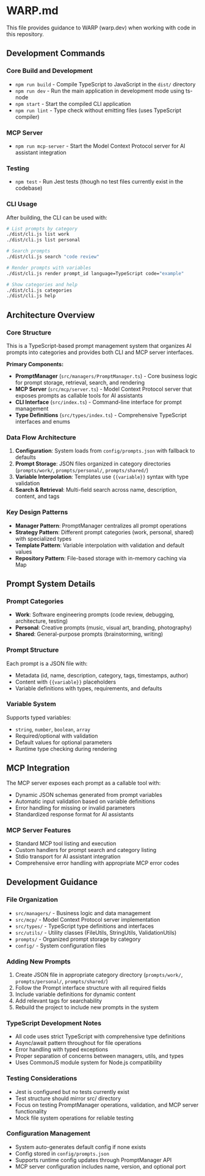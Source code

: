# WARP.md

This file provides guidance to WARP (warp.dev) when working with code in this repository.

## Development Commands

### Core Build and Development
- `npm run build` - Compile TypeScript to JavaScript in the `dist/` directory
- `npm run dev` - Run the main application in development mode using ts-node
- `npm start` - Start the compiled CLI application
- `npm run lint` - Type check without emitting files (uses TypeScript compiler)

### MCP Server
- `npm run mcp-server` - Start the Model Context Protocol server for AI assistant integration

### Testing
- `npm test` - Run Jest tests (though no test files currently exist in the codebase)

### CLI Usage
After building, the CLI can be used with:
```bash
# List prompts by category
./dist/cli.js list work
./dist/cli.js list personal

# Search prompts
./dist/cli.js search "code review"

# Render prompts with variables
./dist/cli.js render prompt_id language=TypeScript code="example"

# Show categories and help
./dist/cli.js categories
./dist/cli.js help
```

## Architecture Overview

### Core Structure
This is a TypeScript-based prompt management system that organizes AI prompts into categories and provides both CLI and MCP server interfaces.

**Primary Components:**
- **PromptManager** (`src/managers/PromptManager.ts`) - Core business logic for prompt storage, retrieval, search, and rendering
- **MCP Server** (`src/mcp/server.ts`) - Model Context Protocol server that exposes prompts as callable tools for AI assistants
- **CLI Interface** (`src/index.ts`) - Command-line interface for prompt management
- **Type Definitions** (`src/types/index.ts`) - Comprehensive TypeScript interfaces and enums

### Data Flow Architecture
1. **Configuration**: System loads from `config/prompts.json` with fallback to defaults
2. **Prompt Storage**: JSON files organized in category directories (`prompts/work/`, `prompts/personal/`, `prompts/shared/`)
3. **Variable Interpolation**: Templates use `{{variable}}` syntax with type validation
4. **Search & Retrieval**: Multi-field search across name, description, content, and tags

### Key Design Patterns
- **Manager Pattern**: PromptManager centralizes all prompt operations
- **Strategy Pattern**: Different prompt categories (work, personal, shared) with specialized types
- **Template Pattern**: Variable interpolation with validation and default values
- **Repository Pattern**: File-based storage with in-memory caching via Map

## Prompt System Details

### Prompt Categories
- **Work**: Software engineering prompts (code review, debugging, architecture, testing)
- **Personal**: Creative prompts (music, visual art, branding, photography)
- **Shared**: General-purpose prompts (brainstorming, writing)

### Prompt Structure
Each prompt is a JSON file with:
- Metadata (id, name, description, category, tags, timestamps, author)
- Content with `{{variable}}` placeholders
- Variable definitions with types, requirements, and defaults

### Variable System
Supports typed variables:
- `string`, `number`, `boolean`, `array`
- Required/optional with validation
- Default values for optional parameters
- Runtime type checking during rendering

## MCP Integration

The MCP server exposes each prompt as a callable tool with:
- Dynamic JSON schemas generated from prompt variables
- Automatic input validation based on variable definitions
- Error handling for missing or invalid parameters
- Standardized response format for AI assistants

### MCP Server Features
- Standard MCP tool listing and execution
- Custom handlers for prompt search and category listing
- Stdio transport for AI assistant integration
- Comprehensive error handling with appropriate MCP error codes

## Development Guidance

### File Organization
- `src/managers/` - Business logic and data management
- `src/mcp/` - Model Context Protocol server implementation
- `src/types/` - TypeScript type definitions and interfaces
- `src/utils/` - Utility classes (FileUtils, StringUtils, ValidationUtils)
- `prompts/` - Organized prompt storage by category
- `config/` - System configuration files

### Adding New Prompts
1. Create JSON file in appropriate category directory (`prompts/work/`, `prompts/personal/`, `prompts/shared/`)
2. Follow the Prompt interface structure with all required fields
3. Include variable definitions for dynamic content
4. Add relevant tags for searchability
5. Rebuild the project to include new prompts in the system

### TypeScript Development Notes
- All code uses strict TypeScript with comprehensive type definitions
- Async/await pattern throughout for file operations
- Error handling with typed exceptions
- Proper separation of concerns between managers, utils, and types
- Uses CommonJS module system for Node.js compatibility

### Testing Considerations
- Jest is configured but no tests currently exist
- Test structure should mirror src/ directory
- Focus on testing PromptManager operations, validation, and MCP server functionality
- Mock file system operations for reliable testing

### Configuration Management
- System auto-generates default config if none exists
- Config stored in `config/prompts.json`
- Supports runtime config updates through PromptManager API
- MCP server configuration includes name, version, and optional port
